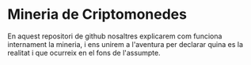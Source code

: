 # Mineria de Criptomonedes
En aquest repositori de github nosaltres explicarem com funciona internament la mineria, i ens unirem a l'aventura per declarar quina es la realitat i que ocurreix en el fons de l'assumpte.
